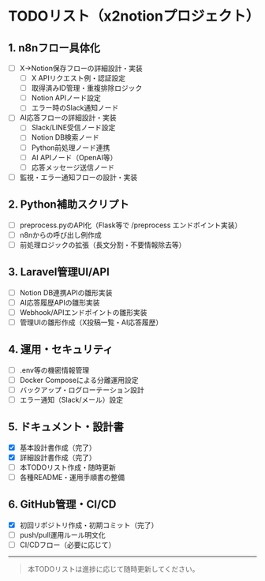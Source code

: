 # TODOリスト（x2notionプロジェクト）

## 1. n8nフロー具体化
- [ ] X→Notion保存フローの詳細設計・実装
  - [ ] X APIリクエスト例・認証設定
  - [ ] 取得済みID管理・重複排除ロジック
  - [ ] Notion APIノード設定
  - [ ] エラー時のSlack通知ノード
- [ ] AI応答フローの詳細設計・実装
  - [ ] Slack/LINE受信ノード設定
  - [ ] Notion DB検索ノード
  - [ ] Python前処理ノード連携
  - [ ] AI APIノード（OpenAI等）
  - [ ] 応答メッセージ送信ノード
- [ ] 監視・エラー通知フローの設計・実装

## 2. Python補助スクリプト
- [ ] preprocess.pyのAPI化（Flask等で /preprocess エンドポイント実装）
- [ ] n8nからの呼び出し例作成
- [ ] 前処理ロジックの拡張（長文分割・不要情報除去等）

## 3. Laravel管理UI/API
- [ ] Notion DB連携APIの雛形実装
- [ ] AI応答履歴APIの雛形実装
- [ ] Webhook/APIエンドポイントの雛形実装
- [ ] 管理UIの雛形作成（X投稿一覧・AI応答履歴）

## 4. 運用・セキュリティ
- [ ] .env等の機密情報管理
- [ ] Docker Composeによる分離運用設定
- [ ] バックアップ・ログローテーション設計
- [ ] エラー通知（Slack/メール）設定

## 5. ドキュメント・設計書
- [x] 基本設計書作成（完了）
- [x] 詳細設計書作成（完了）
- [ ] 本TODOリスト作成・随時更新
- [ ] 各種README・運用手順書の整備

## 6. GitHub管理・CI/CD
- [x] 初回リポジトリ作成・初期コミット（完了）
- [ ] push/pull運用ルール明文化
- [ ] CI/CDフロー（必要に応じて）

---

> 本TODOリストは進捗に応じて随時更新してください。 